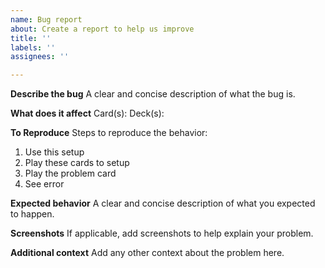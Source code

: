 ```yaml
---
name: Bug report
about: Create a report to help us improve
title: ''
labels: ''
assignees: ''

---
```


**Describe the bug**
A clear and concise description of what the bug is.

**What does it affect**
Card(s):
Deck(s):

**To Reproduce**
Steps to reproduce the behavior:
1. Use this setup
2. Play these cards to setup
3. Play the problem card
4. See error

**Expected behavior**
A clear and concise description of what you expected to happen.

**Screenshots**
If applicable, add screenshots to help explain your problem.

**Additional context**
Add any other context about the problem here.
